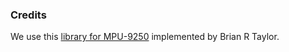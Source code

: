### Credits ###
We use this [library for MPU-9250](https://github.com/bolderflight/MPU9250) implemented by Brian R Taylor.
